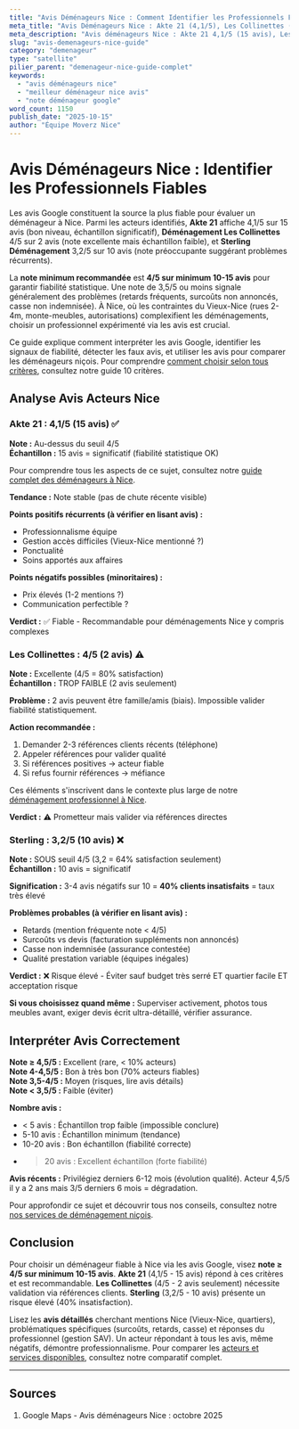 ```yaml
---
title: "Avis Déménageurs Nice : Comment Identifier les Professionnels Fiables ?"
meta_title: "Avis Déménageurs Nice : Akte 21 (4,1/5), Les Collinettes (4/5)"
meta_description: "Avis déménageurs Nice : Akte 21 4,1/5 (15 avis), Les Collinettes 4/5, Sterling 3,2/5. Interpréter avis Google, détecter fiables. Note min 4/5. Guide."
slug: "avis-demenageurs-nice-guide"
category: "demenageur"
type: "satellite"
pilier_parent: "demenageur-nice-guide-complet"
keywords:
  - "avis déménageurs nice"
  - "meilleur déménageur nice avis"
  - "note déménageur google"
word_count: 1150
publish_date: "2025-10-15"
author: "Équipe Moverz Nice"
---
```


# Avis Déménageurs Nice : Identifier les Professionnels Fiables

Les avis Google constituent la source la plus fiable pour évaluer un déménageur à Nice. Parmi les acteurs identifiés, **Akte 21** affiche 4,1/5 sur 15 avis (bon niveau, échantillon significatif), **Déménagement Les Collinettes** 4/5 sur 2 avis (note excellente mais échantillon faible), et **Sterling Déménagement** 3,2/5 sur 10 avis (note préoccupante suggérant problèmes récurrents).

La **note minimum recommandée** est **4/5 sur minimum 10-15 avis** pour garantir fiabilité statistique. Une note de 3,5/5 ou moins signale généralement des problèmes (retards fréquents, surcoûts non annoncés, casse non indemnisée). À Nice, où les contraintes du Vieux-Nice (rues 2-4m, monte-meubles, autorisations) complexifient les déménagements, choisir un professionnel expérimenté via les avis est crucial.

Ce guide explique comment interpréter les avis Google, identifier les signaux de fiabilité, détecter les faux avis, et utiliser les avis pour comparer les déménageurs niçois. Pour comprendre [comment choisir selon tous critères](/blog/demenageur/choisir-demenageur-nice-criteres), consultez notre guide 10 critères.

## Analyse Avis Acteurs Nice

### Akte 21 : 4,1/5 (15 avis) ✅

**Note :** Au-dessus du seuil 4/5  
**Échantillon :** 15 avis = significatif (fiabilité statistique OK)  

Pour comprendre tous les aspects de ce sujet, consultez notre [guide complet des déménageurs à Nice](/blog/demenageur/demenageur-nice-guide-complet).

**Tendance :** Note stable (pas de chute récente visible)

**Points positifs récurrents (à vérifier en lisant avis) :**
- Professionnalisme équipe
- Gestion accès difficiles (Vieux-Nice mentionné ?)
- Ponctualité
- Soins apportés aux affaires

**Points négatifs possibles (minoritaires) :**
- Prix élevés (1-2 mentions ?)
- Communication perfectible ?

**Verdict :** ✅ Fiable - Recommandable pour déménagements Nice y compris complexes

### Les Collinettes : 4/5 (2 avis) ⚠️

**Note :** Excellente (4/5 = 80% satisfaction)  
**Échantillon :** TROP FAIBLE (2 avis seulement)

**Problème :** 2 avis peuvent être famille/amis (biais). Impossible valider fiabilité statistiquement.

**Action recommandée :**
1. Demander 2-3 références clients récents (téléphone)
2. Appeler références pour valider qualité
3. Si références positives → acteur fiable
4. Si refus fournir références → méfiance

Ces éléments s'inscrivent dans le contexte plus large de notre [déménagement professionnel à Nice](/blog/demenageur/demenageur-nice-guide-complet).


**Verdict :** ⚠️ Prometteur mais valider via références directes

### Sterling : 3,2/5 (10 avis) ❌

**Note :** SOUS seuil 4/5 (3,2 = 64% satisfaction seulement)  
**Échantillon :** 10 avis = significatif

**Signification :** 3-4 avis négatifs sur 10 = **40% clients insatisfaits** = taux très élevé

**Problèmes probables (à vérifier en lisant avis) :**
- Retards (mention fréquente note < 4/5)
- Surcoûts vs devis (facturation suppléments non annoncés)
- Casse non indemnisée (assurance contestée)
- Qualité prestation variable (équipes inégales)

**Verdict :** ❌ Risque élevé - Éviter sauf budget très serré ET quartier facile ET acceptation risque

**Si vous choisissez quand même :** Superviser activement, photos tous meubles avant, exiger devis écrit ultra-détaillé, vérifier assurance.

## Interpréter Avis Correctement

**Note ≥ 4,5/5 :** Excellent (rare, < 10% acteurs)  
**Note 4-4,5/5 :** Bon à très bon (70% acteurs fiables)  
**Note 3,5-4/5 :** Moyen (risques, lire avis détails)  
**Note < 3,5/5 :** Faible (éviter)

**Nombre avis :**
- < 5 avis : Échantillon trop faible (impossible conclure)
- 5-10 avis : Échantillon minimum (tendance)
- 10-20 avis : Bon échantillon (fiabilité correcte)
- > 20 avis : Excellent échantillon (forte fiabilité)

**Avis récents :** Privilégiez derniers 6-12 mois (évolution qualité). Acteur 4,5/5 il y a 2 ans mais 3/5 derniers 6 mois = dégradation.


Pour approfondir ce sujet et découvrir tous nos conseils, consultez notre [nos services de déménagement niçois](/blog/demenageur/demenageur-nice-guide-complet).

## Conclusion

Pour choisir un déménageur fiable à Nice via les avis Google, visez **note ≥ 4/5 sur minimum 10-15 avis**. **Akte 21** (4,1/5 - 15 avis) répond à ces critères et est recommandable. **Les Collinettes** (4/5 - 2 avis seulement) nécessite validation via références clients. **Sterling** (3,2/5 - 10 avis) présente un risque élevé (40% insatisfaction).

Lisez les **avis détaillés** cherchant mentions Nice (Vieux-Nice, quartiers), problématiques spécifiques (surcoûts, retards, casse) et réponses du professionnel (gestion SAV). Un acteur répondant à tous les avis, même négatifs, démontre professionnalisme. Pour comparer les [acteurs et services disponibles](/blog/demenageur/comparatif-demenageurs-nice), consultez notre comparatif complet.

---

## Sources

1. Google Maps - Avis déménageurs Nice : octobre 2025


